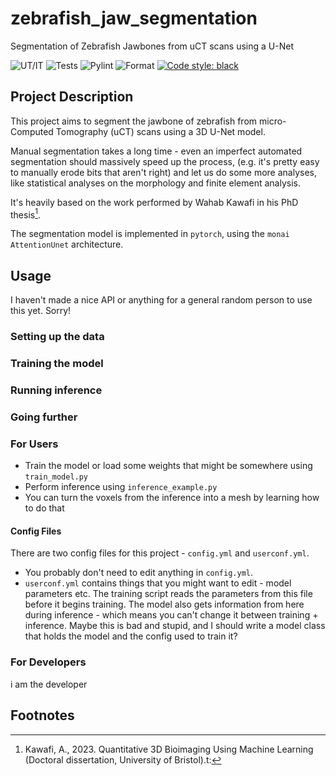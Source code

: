 # zebrafish_jaw_segmentation
Segmentation of Zebrafish Jawbones from uCT scans using a U-Net

![UT/IT](https://github.com/JGIBristol/zebrafish_jaw_segmentation/actions/workflows/fast_tests.yml/badge.svg?branch=main)
![Tests](https://github.com/JGIBristol/zebrafish_jaw_segmentation/actions/workflows/system_tests.yml/badge.svg?branch=main)
![Pylint](https://github.com/JGIBristol/zebrafish_jaw_segmentation/actions/workflows/pylint.yml/badge.svg?branch=main)
![Format](https://github.com/JGIBristol/zebrafish_jaw_segmentation/actions/workflows/format.yml/badge.svg?branch=main)
[![Code style: black](https://img.shields.io/badge/code%20style-black-000000.svg)](https://github.com/psf/black)


## Project Description
This project aims to segment the jawbone of zebrafish from micro-Computed Tomography (uCT) scans using a 3D U-Net model.


Manual segmentation takes a long time - even an imperfect automated segmentation should massively speed up the process,
(e.g. it's pretty easy to manually erode bits that aren't right) and let us do some more analyses, like
statistical analyses on the morphology and finite element analysis.

It's heavily based on the work performed by Wahab Kawafi in his PhD thesis[^1].

The segmentation model is implemented in `pytorch`, using the `monai` `AttentionUnet` architecture.

## Usage
I haven't made a nice API or anything for a general random person to use this yet. Sorry!
### Setting up the data

### Training the model

### Running inference

### Going further

### For Users
- Train the model or load some weights that might be somewhere using `train_model.py`
- Perform inference using `inference_example.py`
- You can turn the voxels from the inference into a mesh by learning how to do that

#### Config Files
There are two config files for this project - `config.yml` and `userconf.yml`.

 - You probably don't need to edit anything in `config.yml`.
 - `userconf.yml` contains things that you might want to edit - model parameters etc.
    The training script reads the parameters from this file before it begins training.
    The model also gets information from here during inference - which means you can't change
    it between training + inference. Maybe this is bad and stupid, and I should write a model class
    that holds the model and the config used to train it?

### For Developers
i am the developer

## Footnotes
[^1]: Kawafi, A., 2023. Quantitative 3D Bioimaging Using Machine Learning (Doctoral dissertation, University of Bristol).t:
